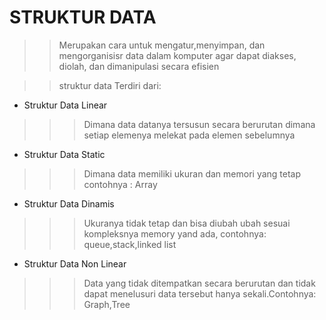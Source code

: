 # STRUKTUR DATA 

>>Merupakan cara untuk mengatur,menyimpan, dan mengorganisisr data dalam komputer agar dapat diakses, diolah, dan dimanipulasi secara efisien

>>struktur data
Terdiri dari:

* Struktur Data Linear
>>>Dimana data datanya tersusun secara berurutan dimana setiap elemenya melekat pada elemen sebelumnya

* Struktur Data Static
>>>Dimana data memiliki ukuran dan memori yang tetap contohnya : Array

* Struktur Data Dinamis
>>> Ukuranya tidak tetap dan bisa diubah ubah sesuai kompleksnya memory yand ada, contohnya:
queue,stack,linked list 
 * Struktur Data Non Linear
 >>> Data yang tidak ditempatkan secara berurutan dan tidak dapat menelusuri data tersebut hanya sekali.Contohnya: Graph,Tree